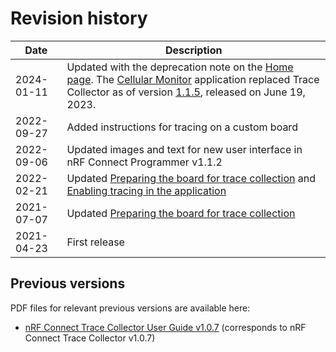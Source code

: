 # Revision history

| Date       | Description                                                  |
| ---------- | ------------------------------------------------------------ |
| 2024-01-11 | Updated with the deprecation note on the [Home page](./index.md). The [Cellular Monitor](https://docs.nordicsemi.com/bundle/nrf-connect-cellularmonitor/page/index.html) application replaced Trace Collector as of version [1.1.5](https://github.com/NordicSemiconductor/pc-nrfconnect-tracecollector/blob/main/Changelog.md), released on June 19, 2023.  |
| 2022-09-27 | Added instructions for tracing on a custom board             |
| 2022-09-06 | Updated images and text for new user interface in nRF Connect Programmer v1.1.2 |
| 2022-02-21 | Updated [Preparing the board for trace collection](nrf9160_preparing.md) and [Enabling tracing in the application](nrf9160_enabling.md) |
| 2021-07-07 | Updated [Preparing the board for trace collection](nrf9160_preparing.md)             |
| 2021-04-23 | First release                                                |

## Previous versions

PDF files for relevant previous versions are available here:

- [nRF Connect Trace Collector User Guide v1.0.7](https://infocenter.nordicsemi.com/pdf/nRF_Connect_Trace_Collector_User_Guide_v1.0.7.pdf) (corresponds to nRF Connect Trace Collector v1.0.7)